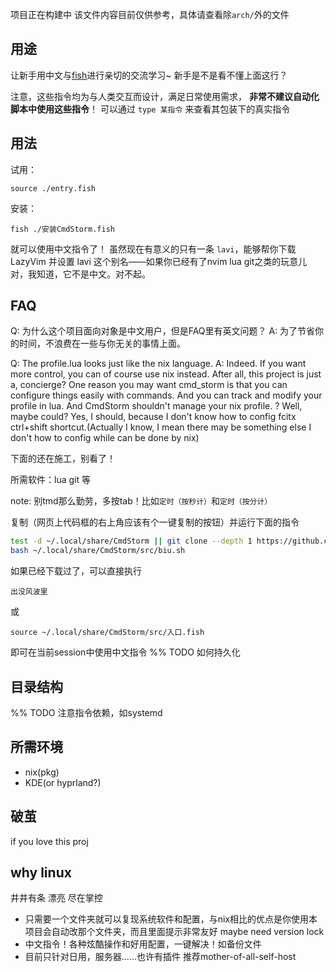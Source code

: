 项目正在构建中
该文件内容目前仅供参考，具体请查看除`arch/`外的文件

## 用途

让新手用中文与[fish](fishshell.com/)进行亲切的交流学习~
新手是不是看不懂上面这行？

注意，这些指令均为与人类交互而设计，满足日常使用需求， **非常不建议自动化脚本中使用这些指令**！ 
可以通过 `type 某指令` 来查看其包装下的真实指令

## 用法

试用：
```fish
source ./entry.fish
```

安装：
```fish
fish ./安装CmdStorm.fish
```

就可以使用中文指令了！
虽然现在有意义的只有一条 `lavi`，能够帮你下载 LazyVim 并设置 lavi 这个别名——如果你已经有了nvim lua git之类的玩意儿
对，我知道，它不是中文。对不起。

## FAQ

Q: 为什么这个项目面向对象是中文用户，但是FAQ里有英文问题？
A: 为了节省你的时间，不浪费在一些与你无关的事情上面。

Q: The profile.lua looks just like the nix language.
A: Indeed. If you want more control, you can of course use nix instead. After all, this project is just a, concierge? One reason you may want cmd_storm is that you can configure things easily with commands. And you can track and modify your profile in lua. And CmdStorm shouldn't manage your nix profile. ? Well, maybe could? Yes, I should, because I don't know how to config fcitx ctrl+shift shortcut.(Actually I know, I mean there may be something else I don't how to config while can be done by nix)


下面的还在施工，别看了！

所需软件：lua git 等

note: 别tmd那么勤劳，多按tab！比如`定时（按秒计）`和`定时（按分计）`

复制（网页上代码框的右上角应该有个一键复制的按钮）并运行下面的指令
```sh
test -d ~/.local/share/CmdStorm || git clone --depth 1 https://github.com/AmourAmer/CmdStorm.git ~/.local/share/CmdStorm 
bash ~/.local/share/CmdStorm/src/biu.sh
```

如果已经下载过了，可以直接执行
```fish
出没风波里
```
或
```fish
source ~/.local/share/CmdStorm/src/入口.fish 
```
即可在当前session中使用中文指令
%% TODO 如何持久化

## 目录结构

%% TODO 注意指令依赖，如systemd

## 所需环境
- nix(pkg)
- KDE(or hyprland?)

## 破茧

if you love this proj

## why linux
井井有条
漂亮
尽在掌控

- 只需要一个文件夹就可以复现系统软件和配置，与nix相比的优点是你使用本项目会自动改那个文件夹，而且里面提示非常友好 maybe need version lock
- 中文指令！各种炫酷操作和好用配置，一键解决！如备份文件
- 目前只针对日用，服务器……也许有插件 推荐mother-of-all-self-host
